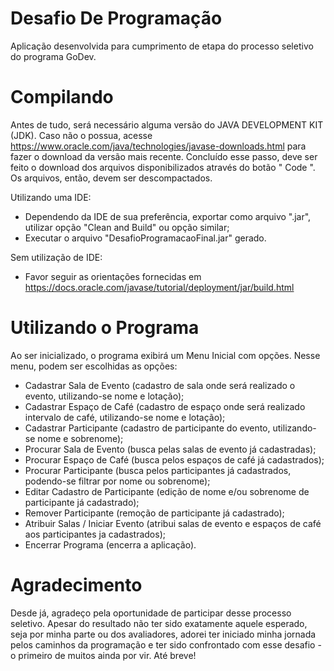 # Desafio De Programação
Aplicação desenvolvida para cumprimento de etapa do processo seletivo do programa GoDev.
# Compilando
Antes de tudo, será necessário alguma versão do JAVA DEVELOPMENT KIT (JDK). Caso não o possua, acesse https://www.oracle.com/java/technologies/javase-downloads.html para fazer o download da versão mais recente. Concluído esse passo, deve ser feito o download dos arquivos disponibilizados através do botão " Code ". Os arquivos, então, devem ser descompactados.

Utilizando uma IDE:
- Dependendo da IDE de sua preferência, exportar como arquivo ".jar", utilizar opção "Clean and Build" ou opção similar;
- Executar o arquivo "DesafioProgramacaoFinal.jar" gerado. 

Sem utilização de IDE:
- Favor seguir as orientações fornecidas em https://docs.oracle.com/javase/tutorial/deployment/jar/build.html

# Utilizando o Programa
Ao ser inicializado, o programa exibirá um Menu Inicial com opções. Nesse menu, podem ser escolhidas as opções:
- Cadastrar Sala de Evento (cadastro de sala onde será realizado o evento, utilizando-se nome e lotação);
- Cadastrar Espaço de Café (cadastro de espaço onde será realizado intervalo de café, utilizando-se nome e lotação);
- Cadastrar Participante (cadastro de participante do evento, utilizando-se nome e sobrenome);
- Procurar Sala de Evento (busca pelas salas de evento já cadastradas);
- Procurar Espaço de Café (busca pelos espaços de café já cadastrados);
- Procurar Participante (busca pelos participantes já cadastrados, podendo-se filtrar por nome ou sobrenome);
- Editar Cadastro de Participante (edição de nome e/ou sobrenome de participante já cadastrado);
- Remover Participante (remoção de participante já cadastrado);
- Atribuir Salas / Iniciar Evento (atribui salas de evento e espaços de café aos participantes ja cadastrados);
- Encerrar Programa (encerra a aplicação).
# Agradecimento
Desde já, agradeço pela oportunidade de participar desse processo seletivo. Apesar do resultado não ter sido exatamente aquele esperado, seja por minha parte ou dos avaliadores, adorei ter iniciado minha jornada pelos caminhos da programação e ter sido confrontado com esse desafio - o primeiro de muitos ainda por vir. Até breve!
